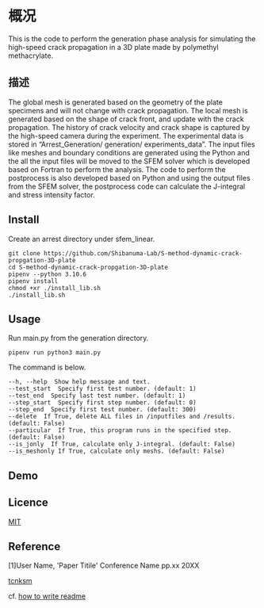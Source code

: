# 概况
This is the code to perform the generation phase analysis for simulating the high-speed crack propagation in a 3D plate made by polymethyl methacrylate. 

## 描述
The global mesh is generated based on the geometry of the plate specimens and will not change with crack propagation. The local mesh is generated based on	 the shape of crack front, and update with the crack propagation. The history of crack velocity and crack shape is captured by the high-speed camera during the experiment. The experimental data is stored in “Arrest_Generation/ generation/ experiments_data”. The input files like meshes and boundary conditions are generated using the Python and the all the input files will be moved to the SFEM solver which is developed based on Fortran to perform the analysis. The code to perform the postprocess is also developed based on Python and using the output files from the SFEM solver, the postprocess code can calculate the J-integral and stress intensity factor.

## Install
Create an arrest directory under sfem_linear.
```
git clone https://github.com/Shibanuma-Lab/S-method-dynamic-crack-propgation-3D-plate
cd S-method-dynamic-crack-propgation-3D-plate
pipenv --python 3.10.6
pipenv install
chmod +xr ./install_lib.sh
./install_lib.sh
```

## Usage
Run main.py from the generation directory.
```
pipenv run python3 main.py
```
The command is below.
```
--h, --help  Show help message and text.
--test_start  Specify first test number. (default: 1)
--test_end  Specify last test number. (default: 1)
--step_start  Specify first step number. (default: 0)
--step_end  Specify first test number. (default: 300)
--delete  If True, delete ALL files in /inputfiles and /results. (default: False)
--particular  If True, this program runs in the specified step. (default: False)
--is_jonly  If True, calculate only J-integral. (default: False)
--is_meshonly If True, calculate only meshs. (default: False)
```

## Demo

## Licence

[MIT](https://github.com/tcnksm/tool/blob/master/LICENCE)

## Reference
[1]User Name, 'Paper Titile' Conference Name pp.xx 20XX

[tcnksm](https://github.com/tcnksm)

cf. [how to write readme](https://deeeet.com/writing/2014/07/31/readme/)
